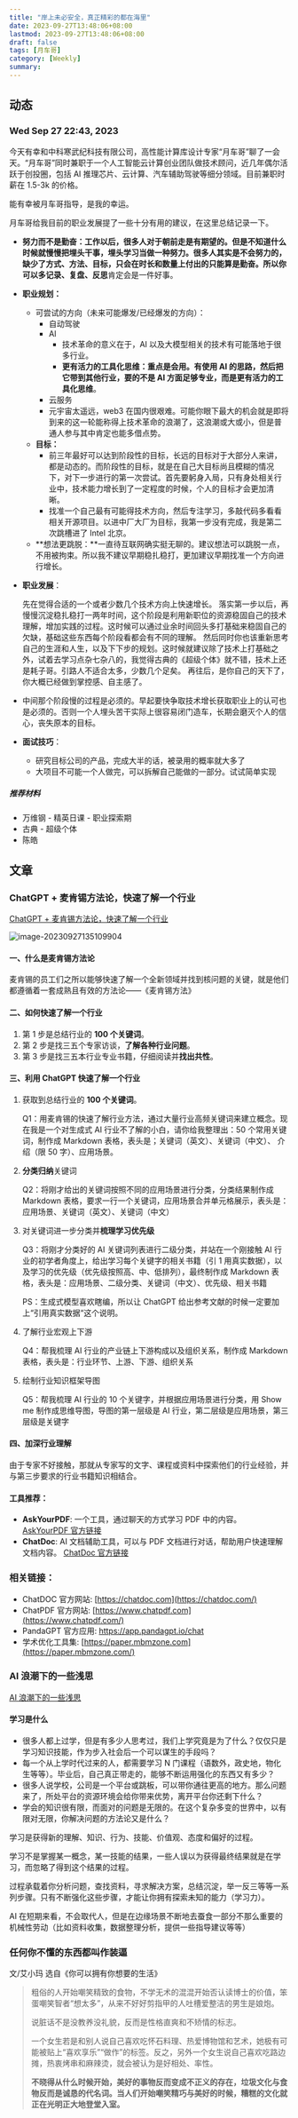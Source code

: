 ```yaml
---
title: "岸上未必安全，真正精彩的都在海里"
date: 2023-09-27T13:48:06+08:00
lastmod: 2023-09-27T13:48:06+08:00
draft: false
tags: [月车哥]
category: [Weekly]
summary:
---
```


## 动态

### Wed Sep 27 22:43, 2023

今天有幸和中科寒武纪科技有限公司，高性能计算库设计专家“月车哥”聊了一会天。“月车哥”同时兼职于一个人工智能云计算创业团队做技术顾问，近几年偶尔活跃于创投圈，包括 AI 推理芯片、云计算、汽车辅助驾驶等细分领域。目前兼职时薪在 1.5-3k 的价格。

能有幸被月车哥指导，是我的幸运。

月车哥给我目前的职业发展提了一些十分有用的建议，在这里总结记录一下。

- **努力而不是勤奋：**工作以后，很多人对于朝前走是有期望的。但是不知道什么时候就慢慢把埋头干事，埋头学习当做一种努力。很多人其实是不会努力的，缺少了方式、方法、目标，**只会在时长和数量上付出的只能算是勤奋**。所以你可以多**记录、复盘、反思**肯定会是一件好事。

- **职业规划：**

  - 可尝试的方向（未来可能爆发/已经爆发的方向）：
    - 自动驾驶
    - AI
      - 技术革命的意义在于，AI 以及大模型相关的技术有可能落地于很多行业。
      - **更有活力的工具化思维：**重点是会用。有使用 AI 的思路，然后把它带到其他行业，要的不是 AI 方面足够专业，而是**更有活力的工具化思维**。
    - 云服务
    - 元宇宙太遥远，web3 在国内很艰难。可能你眼下最大的机会就是即将到来的这一轮能称得上技术革命的浪潮了，这浪潮或大或小，但是普通人参与其中肯定也能多借点势。
  - **目标：**
    - 前三年最好可以达到阶段性的目标，长远的目标对于大部分人来讲，都是动态的。而阶段性的目标，就是在自己大目标尚且模糊的情况下，对下一步进行的第一次尝试。首先要躬身入局，只有身处相关行业中，技术能力增长到了一定程度的时候，个人的目标才会更加清晰。
    - 找准一个自己最有可能得技术方向，然后专注学习，多敲代码多看看相关开源项目。以进中厂大厂为目标，我第一步没有完成，我是第二次跳槽进了 Intel 北京。
  - **想法更跳脱：**一直待互联网确实挺无聊的。建议想法可以跳脱一点，不用被拘束。所以我不建议早期稳扎稳打，更加建议早期找准一个方向进行增长。

- **职业发展**：

  先在觉得合适的一个或者少数几个技术方向上快速增长。
  落实第一步以后，再慢慢沉淀稳扎稳打一两年时间，这个阶段是利用新职位的资源稳固自己的技术理解，增加实践的过程。这时候可以通过业余时间回头多打基础来稳固自己的欠缺，基础这些东西每个阶段看都会有不同的理解。
  然后同时你也该重新思考自己的生涯和人生，以及下下步的规划。这时候就建议除了技术上打基础之外，试着去学习点杂七杂八的，我觉得古典的《超级个体》就不错，技术上还是耗子哥。引路人不适合太多，少数几个足矣。
  再往后，是你自己的天下了，你大概已经做到掌控感、自主感了。

- 中间那个阶段慢的过程是必须的。早起要快争取技术增长获取职业上的认可也是必须的。否则一个人埋头苦干实际上很容易闭门造车，长期会磨灭个人的信心，丧失原本的目标。

- **面试技巧**：

  - 研究目标公司的产品，完成大半的话，被录用的概率就大多了
  - 大项目不可能一个人做完，可以拆解自己能做的一部分。试试简单实现

##### 推荐材料

- 万维钢 - 精英日课 - 职业探索期
- 古典 - 超级个体
- 陈皓

## 文章

### ChatGPT + 麦肯锡方法论，快速了解一个行业

[ChatGPT + 麦肯锡方法论，快速了解一个行业](https://ki6j1b0d92h.feishu.cn/wiki/E4I1wSQY6i2GxAkMANuc0E8anRd)

![image-20230927135109904](https://raw.githubusercontent.com/huyixi/Pics/main/uPic/image-20230927135109904.png)

#### 一、什么是麦肯锡方法论

麦肯锡的员工们之所以能够快速了解一个全新领域并找到核问题的关键，就是他们都遵循着一套成熟且有效的方法论——《麦肯锡方法》

#### 二、如何快速了解一个行业

1. 第 1 步是总结行业的 **100 个关键词**。
2. 第 2 步是找三五个专家访谈，**了解各种行业问题**。
3. 第 3 步是找三五本行业专业书籍，仔细阅读并**找出共性**。

#### 三、利用 ChatGPT 快速了解一个行业

1. 获取到总结行业的 **100 个关键词**。

   Q1：用麦肯锡的快速了解行业方法，通过大量行业高频关键词来建立概念。现在我是一个对生成式 AI 行业不了解的小白，请你给我整理出：50 个常用关键词，制作成 Markdown 表格，表头是；关键词（英文）、关键词（中文）、 介绍（限 50 字）、应用场景。

2. **分类归纳**关键词

   Q2：将刚才给出的关键词按照不同的应用场景进行分类，分类结果制作成 Markdown 表格，要求一行一个关键词，应用场景合并单元格展示，表头是：应用场景、关键词（英文）、关键词（中文）

3. 对关键词进一步分类并**梳理学习优先级**

   Q3：将刚才分类好的 AI 关键词列表进行二级分类，并站在一个刚接触 AI 行业的初学者角度上，给出学习每个关键字的相关书籍（引 1 用真实数据），以及学习的优先级（优先级按照高、中、低排列），最终制作成 Markdown 表格，表头是：应用场景、二级分类、关键词（中文）、优先级、相关书籍

   PS：生成式模型喜欢瞎编，所以让 ChatGPT 给出参考文献的时候一定要加上“引用真实数据“这个说明。

4. 了解行业宏观上下游

   Q4：帮我梳理 AI 行业的产业链上下游构成以及组织关系，制作成 Markdown 表格，表头是：行业环节、上游、下游、组织关系

5. 绘制行业知识框架导图

   Q5：帮我梳理 AI 行业的 10 个关键字，并根据应用场景进行分类，用 Show me 制作成思维导图，导图的第一层级是 AI 行业，第二层级是应用场景，第三层级是关键字

#### 四、加深行业理解

由于专家不好接触，那就从专家写的文字、课程或资料中探索他们的行业经验，并与第三步要求的行业书籍知识相结合。

#### 工具推荐：

- **AskYourPDF**: 一个工具，通过聊天的方式学习 PDF 中的内容。 [AskYourPDF 官方链接](https://askyourpdf.com/upload)
- **ChatDoc**: AI 文档辅助工具，可以与 PDF 文档进行对话，帮助用户快速理解文档内容。 [ChatDoc 官方链接](https://chatdoc.com/chatdoc/#/upload)

### 相关链接：

- ChatDOC 官方网站: [https://chatdoc.com](https://chatdoc.com/)
- ChatPDF 官方网站: [https://www.chatpdf.com](https://www.chatpdf.com/)
- PandaGPT 官方应用: https://app.pandagpt.io/chat
- 学术优化工具集: [https://paper.mbmzone.com](https://paper.mbmzone.com/)

### AI 浪潮下的一些浅思

[AI 浪潮下的一些浅思](https://mp.weixin.qq.com/s?__biz=MzIzNjE2NTI3NQ==&mid=2247485831&idx=1&sn=c1453786c38f783afa199c91ebd751c8&chksm=e8dd4873dfaac165a227f0987c795dbb73d6724f61069a0dc167aaf66063e75c17f6e68f1351#rd)

#### 学习是什么

- 很多人都上过学，但是有多少人思考过，我们上学究竟是为了什么？仅仅只是学习知识技能，作为步入社会后一个可以谋生的手段吗？
- 每一个从上学时代过来的人，都需要学习 N 门课程（语数外，政史地，物化生等等）。毕业后，自己真正带走的，能够不断运用强化的东西又有多少？
- 很多人说学校，公司是一个平台或跳板，可以带你通往更高的地方。那么问题来了，所处平台的资源环境会给你带来优势，离开平台你还剩下什么？
- 学会的知识很有限，而面对的问题是无限的。在这个复杂多变的世界中，以有限对无限，你解决问题的方法论又是什么？

学习是获得新的理解、知识、行为、技能、价值观、态度和偏好的过程。

学习不是掌握某一概念，某一技能的结果，一些人误以为获得最终结果就是在学习，而忽略了得到这个结果的过程。

过程承载着你分析问题，查找资料，寻求解决方案，总结沉淀，举一反三等等一系列步骤。只有不断强化这些步骤，才能让你拥有探索未知的能力（学习力）。

AI 在短期来看，不会取代人，但是在边缘场景不断地去蚕食一部分不那么重要的机械性劳动（比如资料收集，数据整理分析，提供一些指导建议等等）

### 任何你不懂的东西都叫作装逼

文/艾小玛 选自《你可以拥有你想要的生活》

> 粗俗的人开始嘲笑精致的食物，不学无术的混混开始否认读博士的价值，笨蛋嘲笑智者“想太多”，从来不好好剪指甲的人吐槽爱整洁的男生是娘炮。
>
> 说脏话不是没教养没礼貌，反而是性格直爽和不矫情的标志。
>
> 一个女生若是和别人说自己喜欢吃怀石料理、热爱博物馆和艺术，她极有可能被贴上“喜欢享乐”“做作”的标签。反之，另外一个女生说自己喜欢吃路边摊，热衷烤串和麻辣烫，就会被认为是好相处、率性。
>
> **不晓得从什么时候开始，美好的事物反而变成不正义的存在，垃圾文化与食物反而是诚恳的代名词。当人们开始嘲笑精巧与美好的时候，糟糕的文化就正在光明正大地登堂入室。**
